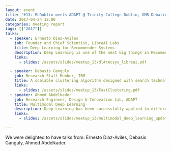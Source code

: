 ```yaml
---
layout: event
title: "#13: MLDublin meets ADAPT @ Trinity College Dublin, GMB Debating Chamber"
date: 2017-04-24 12:00
categories: meeting report
tags: [["2017"]]
talks:
  - speaker: Ernesto Diaz-Aviles
    job: Founder and Chief Scientist, LibreAI Labs
    title: Deep Learning for Recommender Systems
    description: Deep Learning is one of the next big things in Recommender Systems. During the past few years deep neural networks have shown tremendous success in computer vision, speech recognition, and natural language processing (NLP). Deep learning methods are also becoming a powerful tool to tackle Recommender Systems tasks such as music, news, fashion articles, and mobile apps recommendation. In this talk, I will present an exploration of current research in this particular field. The aim is to help identify new opportunities for research and industrial application of Deep Learning to enhance the recommendation experience
    links:
      - slides: /assets/slides/meetup_13/dl4recsys_libreai.pdf

  - speaker: Debasis Ganguly
    job: Research Staff Member, IBM
    title: A scalable clustering algorithm designed with search technologies
    links:
      - slides: /assets/slides/meetup_13/FastClustering.pdf
  - speaker: Ahmed Abdelkader
    job: Research Engineer, Design & Innovation Lab, ADAPT
    title: Multimodal Deep Learning
    description: Deep Learning has been successfully applied to different problems with single modality. In this talk, Ahmed will talk about what multimodal learning is, what are the challenges associated with it, and some examples of how we can apply multimodal learning.
    links:
      - slides: /assets/slides/meetup_13/multimodal_deep_learning_updated.pdf

---
```


We were delighted to have talks from: Ernesto Diaz-Aviles, Debasis Ganguly, Ahmed Abdelkader.
